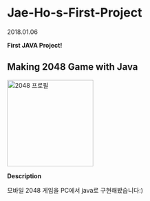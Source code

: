 # Jae-Ho-s-First-Project

2018.01.06

**First JAVA Project!**

## Making 2048 Game with Java

<img alt="2048 프로필" src="https://upload.wikimedia.org/wikipedia/commons/thumb/1/18/2048_logo.svg/1200px-2048_logo.svg.png" width="200">

**Description**

모바일 2048 게임을 PC에서 java로 구현해봤습니다:)
